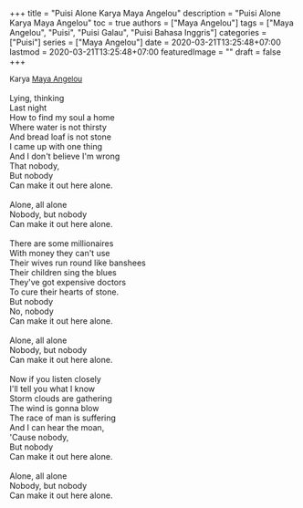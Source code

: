 +++
title = "Puisi Alone Karya Maya Angelou"
description = "Puisi Alone Karya Maya Angelou"
toc = true
authors = ["Maya Angelou"]
tags = ["Maya Angelou", "Puisi", "Puisi Galau", "Puisi Bahasa Inggris"]
categories = ["Puisi"]
series = ["Maya Angelou"]
date = 2020-03-21T13:25:48+07:00
lastmod = 2020-03-21T13:25:48+07:00
featuredImage = ""
draft = false
+++

<div style="text-align: justify;">
<div style="font-size: small;">Karya <a href="/authors/maya-angelou/" target="_blank">Maya Angelou</a></div><br />
Lying, thinking<br />
Last night<br />
How to find my soul a home<br />
Where water is not thirsty<br />
And bread loaf is not stone<br />
I came up with one thing<br />
And I don't believe I'm wrong<br />
That nobody,<br />
But nobody<br />
Can make it out here alone.<br />
<br />
Alone, all alone<br />
Nobody, but nobody<br />
Can make it out here alone.<br />
<br />
There are some millionaires<br />
With money they can't use<br />
Their wives run round like banshees<br />
Their children sing the blues<br />
They've got expensive doctors<br />
To cure their hearts of stone.<br />
But nobody<br />
No, nobody<br />
Can make it out here alone.<br />
<br />
Alone, all alone<br />
Nobody, but nobody<br />
Can make it out here alone.<br />
<br />
Now if you listen closely<br />
I'll tell you what I know<br />
Storm clouds are gathering<br />
The wind is gonna blow<br />
The race of man is suffering<br />
And I can hear the moan,<br />
'Cause nobody,<br />
But nobody<br />
Can make it out here alone.<br />
<br />
Alone, all alone<br />
Nobody, but nobody<br />
Can make it out here alone.</div>
